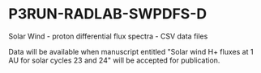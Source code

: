 # P3RUN-RADLAB-SWPDFS-D
Solar Wind - proton differential flux spectra - CSV data files 

Data will be available when manuscript entitled "Solar wind H+ fluxes at 1 AU for solar cycles 23 and 24" will be accepted for publication.
